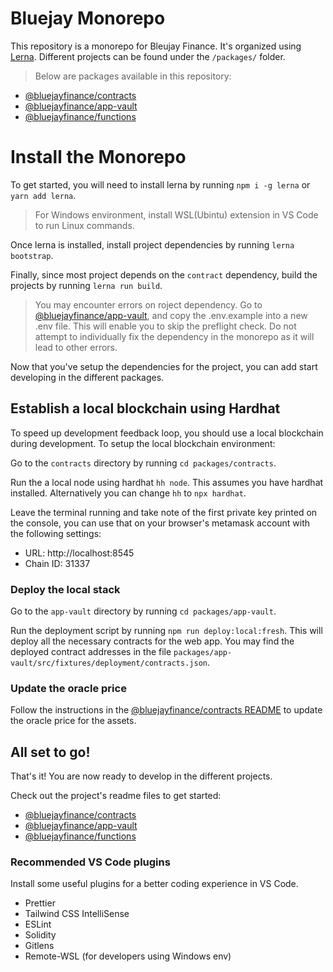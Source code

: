 # Bluejay Monorepo

This repository is a monorepo for Bleujay Finance. It's organized using [Lerna](https://github.com/lerna/lerna). Different projects can be found under the `/packages/` folder. 

>Below are packages available in this repository:

- [@bluejayfinance/contracts](packages/contracts/README.md)
- [@bluejayfinance/app-vault](packages/app-vault/README.md)
- [@bluejayfinance/functions](packages/functions/README.md)

# Install the Monorepo

To get started, you will need to install lerna by running `npm i -g lerna` or `yarn add lerna`.

>For Windows environment, install WSL(Ubintu) extension in VS Code to run Linux commands. 

Once lerna is installed, install project dependencies by running `lerna bootstrap`.

Finally, since most project depends on the `contract` dependency, build the projects by running `lerna run build`.

>You may encounter errors on roject dependency. Go to [@bluejayfinance/app-vault](packages/app-vault), and copy the .env.example into a new .env file. This will enable you to skip the preflight check. Do not attempt to individually fix the dependency in the monorepo as it will lead to other errors.

Now that you've setup the dependencies for the project, you can add start developing in the different packages. 

## Establish a local blockchain using Hardhat

To speed up development feedback loop, you should use a local blockchain during development. To setup the local blockchain environment:

Go to the `contracts` directory by running `cd packages/contracts`.

Run the a local node using hardhat `hh node`. This assumes you have hardhat installed. Alternatively you can change `hh` to `npx hardhat`. 

Leave the terminal running and take note of the first private key printed on the console, you can use that on your browser's metamask account with the following settings:

- URL: http://localhost:8545
- Chain ID: 31337

### Deploy the local stack

Go to the `app-vault` directory by running `cd packages/app-vault`.

Run the deployment script by running `npm run deploy:local:fresh`. This will deploy all the necessary contracts for the web app. You may find the deployed contract addresses in the file `packages/app-vault/src/fixtures/deployment/contracts.json`.

### Update the oracle price

Follow the instructions in the [@bluejayfinance/contracts README](packages/contracts/README.md) to update the oracle price for the assets.

## All set to go!

That's it! You are now ready to develop in the different projects.

Check out the project's readme files to get started:

- [@bluejayfinance/contracts](packages/contracts/README.md)
- [@bluejayfinance/app-vault](packages/app-vault/README.md)
- [@bluejayfinance/functions](packages/functions/README.md)

### Recommended VS Code plugins

Install some useful plugins for a better coding experience in VS Code.

- Prettier
- Tailwind CSS IntelliSense
- ESLint
- Solidity
- Gitlens
- Remote-WSL (for developers using Windows env)
